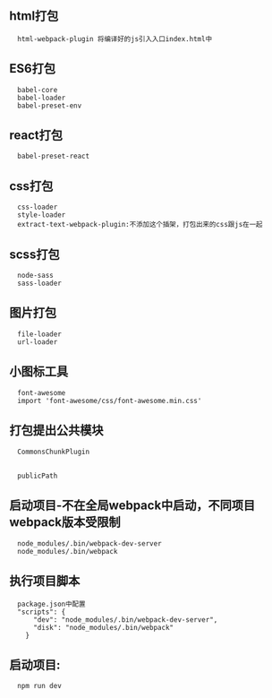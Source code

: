 ## html打包
```
  html-webpack-plugin 将编译好的js引入入口index.html中
```
## ES6打包
```
  babel-core
  babel-loader
  babel-preset-env
```
## react打包
```
  babel-preset-react
```
## css打包
```
  css-loader
  style-loader
  extract-text-webpack-plugin:不添加这个插架，打包出来的css跟js在一起
```
## scss打包
```
  node-sass
  sass-loader
```
## 图片打包
```
  file-loader
  url-loader
```
## 小图标工具
```
  font-awesome
  import 'font-awesome/css/font-awesome.min.css'
```
## 打包提出公共模块
```
  CommonsChunkPlugin
```
##
```
  publicPath
```
## 启动项目-不在全局webpack中启动，不同项目webpack版本受限制
```
  node_modules/.bin/webpack-dev-server
  node_modules/.bin/webpack
```
## 执行项目脚本
```
  package.json中配置
  "scripts": {
      "dev": "node_modules/.bin/webpack-dev-server",
      "disk": "node_modules/.bin/webpack"
    }
```
## 启动项目:
```
  npm run dev
```
